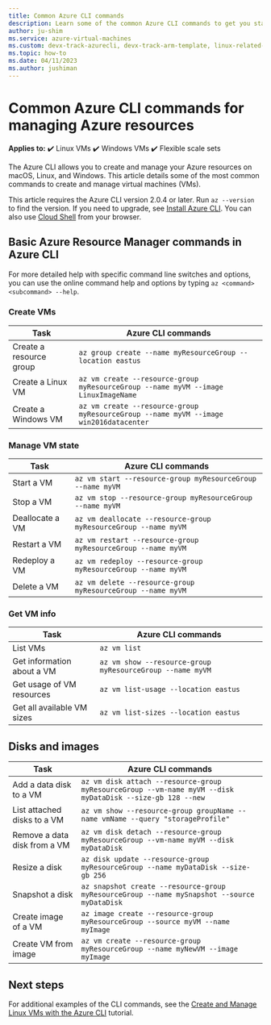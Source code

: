 ```yaml
---
title: Common Azure CLI commands
description: Learn some of the common Azure CLI commands to get you started managing your VMs in Azure Resource Manager mode
author: ju-shim
ms.service: azure-virtual-machines
ms.custom: devx-track-azurecli, devx-track-arm-template, linux-related-content
ms.topic: how-to
ms.date: 04/11/2023
ms.author: jushiman
---
```

# Common Azure CLI commands for managing Azure resources

**Applies to:** :heavy_check_mark: Linux VMs :heavy_check_mark: Windows VMs :heavy_check_mark: Flexible scale sets

The Azure CLI allows you to create and manage your Azure resources on macOS, Linux, and Windows. This article details some of the most common commands to create and manage virtual machines (VMs).

This article requires the Azure CLI version 2.0.4 or later. Run `az --version` to find the version. If you need to upgrade, see [Install Azure CLI](/cli/azure/install-azure-cli). You can also use [Cloud Shell](../../cloud-shell/quickstart.md) from your browser.

## Basic Azure Resource Manager commands in Azure CLI

For more detailed help with specific command line switches and options, you can use the online command help and options by typing `az <command> <subcommand> --help`.

### Create VMs

| Task | Azure CLI commands |
| --- | --- |
| Create a resource group | `az group create --name myResourceGroup --location eastus` |
| Create a Linux VM | `az vm create --resource-group myResourceGroup --name myVM --image LinuxImageName` |
| Create a Windows VM | `az vm create --resource-group myResourceGroup --name myVM --image win2016datacenter` |

### Manage VM state

| Task | Azure CLI commands |
| --- | --- |
| Start a VM | `az vm start --resource-group myResourceGroup --name myVM` |
| Stop a VM | `az vm stop --resource-group myResourceGroup --name myVM` |
| Deallocate a VM | `az vm deallocate --resource-group myResourceGroup --name myVM` |
| Restart a VM | `az vm restart --resource-group myResourceGroup --name myVM` |
| Redeploy a VM | `az vm redeploy --resource-group myResourceGroup --name myVM` |
| Delete a VM | `az vm delete --resource-group myResourceGroup --name myVM` |

### Get VM info

| Task | Azure CLI commands |
| --- | --- |
| List VMs | `az vm list` |
| Get information about a VM | `az vm show --resource-group myResourceGroup --name myVM` |
| Get usage of VM resources | `az vm list-usage --location eastus` |
| Get all available VM sizes | `az vm list-sizes --location eastus` |

## Disks and images

| Task | Azure CLI commands |
| --- | --- |
| Add a data disk to a VM | `az vm disk attach --resource-group myResourceGroup --vm-name myVM --disk myDataDisk --size-gb 128 --new` |
| List attached disks to a VM | `az vm show --resource-group groupName --name vmName --query "storageProfile"` |
| Remove a data disk from a VM | `az vm disk detach --resource-group myResourceGroup --vm-name myVM --disk myDataDisk` |
| Resize a disk | `az disk update --resource-group myResourceGroup --name myDataDisk --size-gb 256` |
| Snapshot a disk | `az snapshot create --resource-group myResourceGroup --name mySnapshot --source myDataDisk` |
| Create image of a VM | `az image create --resource-group myResourceGroup --source myVM --name myImage` |
| Create VM from image | `az vm create --resource-group myResourceGroup --name myNewVM --image myImage` |

## Next steps

For additional examples of the CLI commands, see the [Create and Manage Linux VMs with the Azure CLI](tutorial-manage-vm.md) tutorial.
